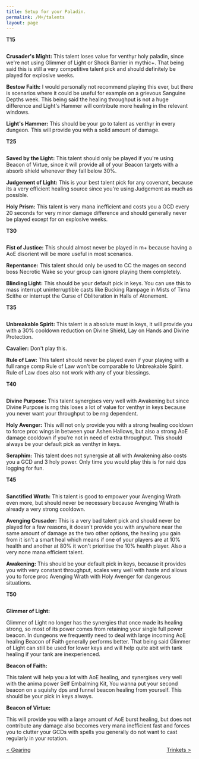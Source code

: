 ```yaml
---
title: Setup for your Paladin.
permalink: /M+/talents
layout: page
---
```


**T15**

<div class="row">
  <div class="column">
    <a href="https://www.wowhead.com/spell=196926/crusaders-might" data-wh-icon-size="medium" data-wowhead="spell=196926"></a>
  </div>
  <div class="column">
    <a href="https://www.wowhead.com/spell=223306/bestow-faith" data-wh-icon-size="medium" data-wowhead="spell=223306"></a>
  </div>
  <div class="column">
    <a href="https://www.wowhead.com/spell=114158/lights-hammer" data-wh-icon-size="medium" data-wowhead="spell=114158"></a>
  </div>
</div>

**Crusader's Might:**
This talent loses value for venthyr holy paladin, since we're not using Glimmer of Light or Shock Barrier in mythic+. That being said this is still a very competitive talent pick and should definitely be played for explosive weeks.

**Bestow Faith:**
I would personally not recommend playing this ever, but there is scenarios where it could be useful for example on a grievous Sanguine Depths week. This being said the healing throughput is not a huge difference and Light's Hammer will contribute more healing in the relevant windows.

**Light's Hammer:**
This should be your go to talent as venthyr in every dungeon. This will provide you with a solid amount of damage.

**T25**

<div class="row">
  <div class="column">
    <a href="https://www.wowhead.com/spell=157047/saved-by-the-light" data-wh-icon-size="medium" data-wowhead="spell=157047"></a>
  </div>
  <div class="column">
    <a href="https://www.wowhead.com/spell=183778/judgment-of-light" data-wh-icon-size="medium" data-wowhead="spell=183778"></a>
  </div>
  <div class="column">
    <a href="https://www.wowhead.com/spell=114165/holy-prism" data-wh-icon-size="medium" data-wowhead="spell=114165"></a>
  </div>
</div>

**Saved by the Light:**
This talent should only be played if you're using Beacon of Virtue, since it will provide all of your Beacon targets with a absorb shield whenever they fall below 30%.

**Judgement of Light:**
This is your best talent pick for any covenant, because its a very efficient healing source since you're using Judgement as much as possible.

**Holy Prism:**
This talent is very mana inefficient and costs you a GCD every 20 seconds for very minor damage difference and should generally never be played except for on explosive weeks.

**T30**

<div class="row">
  <div class="column">
    <a href="https://www.wowhead.com/spell=234299/fist-of-justice" data-wh-icon-size="medium" data-wowhead="spell=234299"></a>
  </div>
  <div class="column">
    <a href="https://www.wowhead.com/spell=20066/repentance" data-wh-icon-size="medium" data-wowhead="spell=20066"></a>
  </div>
  <div class="column">
    <a href="https://www.wowhead.com/spell=115750/blinding-light" data-wh-icon-size="medium" data-wowhead="spell=115750"></a>
  </div>
</div>

**Fist of Justice:**
This should almost never be played in m+ because having a AoE disorient will be more useful in most scenarios.

**Repentance:**
This talent should only be used to CC the mages on second boss Necrotic Wake so your group can ignore playing them completely.

**Blinding Light:**
This should be your default pick in keys. You can use this to mass interrupt uninterruptible casts like Bucking Rampage in Mists of Tirna Scithe or interrupt the Curse of Obliteration in Halls of Atonement.

**T35**

<div class="row">
  <div class="column">
    <a href="https://www.wowhead.com/spell=114154/unbreakable-spirit" data-wh-icon-size="medium" data-wowhead="spell=114154"></a>
  </div>
  <div class="column">
    <a href="https://www.wowhead.com/spell=230332/cavalier" data-wh-icon-size="medium" data-wowhead="spell=230332"></a>
  </div>
  <div class="column">
    <a href="https://www.wowhead.com/spell=214202/rule-of-law" data-wh-icon-size="medium" data-wowhead="spell=214202"></a>
  </div>
</div>

**Unbreakable Spirit:**
This talent is a absolute must in keys, it will provide you with a 30% cooldown reduction on Divine Shield, Lay on Hands and Divine Protection.

**Cavalier:**
Don't play this.

**Rule of Law:**
This talent should never be played even if your playing with a full range comp Rule of Law won't be comparable to Unbreakable Spirit. Rule of Law does also not work with any of your blessings.

**T40**

<div class="row">
  <div class="column">
    <a href="https://www.wowhead.com/spell=223817/divine-purpose" data-wh-icon-size="medium" data-wowhead="spell=223817"></a>
  </div>
  <div class="column">
    <a href="https://www.wowhead.com/spell=105809/holy-avenger" data-wh-icon-size="medium" data-wowhead="spell=105809"></a>
  </div>
  <div class="column">
    <a href="https://www.wowhead.com/spell=152262/seraphim" data-wh-icon-size="medium" data-wowhead="spell=152262"></a>
  </div>
</div>

**Divine Purpose:**
This talent synergises very well with Awakening but since Divine Purpose is rng this loses a lot of value for venthyr in keys because you never want your throughput to be rng dependent.

**Holy Avenger:**
This will not only provide you with a strong healing cooldown to force proc wings in between your Ashen Hallows, but also a strong AoE damage cooldown if you're not in need of extra throughput. This should always be your default pick as venthyr in keys.

**Seraphim:**
This talent does not synergsie at all with Awakening also costs you a GCD and 3 holy power. Only time you would play this is for raid dps logging for fun.

**T45**

<div class="row">
  <div class="column">
    <a href="https://www.wowhead.com/spell=53376/sanctified-wrath" data-wh-icon-size="medium" data-wowhead="spell=53376"></a>
  </div>
  <div class="column">
    <a href="https://www.wowhead.com/spell=216331/avenging-crusader" data-wh-icon-size="medium" data-wowhead="spell=216331"></a>
  </div>
  <div class="column">
    <a href="https://www.wowhead.com/spell=248033/awakening" data-wh-icon-size="medium" data-wowhead="spell=248033"></a>
  </div>
</div>

**Sanctified Wrath:**
This talent is good to empower your Avenging Wrath even more, but should never be necessary because Avenging Wrath is already a very strong cooldown.

**Avenging Crusader:**
This is a very bad talent pick and should never be played for a few reasons, it doesn't provide you with anywhere near the same amount of damage as the two other options, the healing you gain from it isn't a smart heal which means if one of your players are at 10% health and another at 80% it won't prioritise the 10% health player. Also a very none mana efficient talent.

**Awakening:**
This should be your default pick in keys, because it provides you with very constant throughput, scales very well with haste and allows you to force proc Avenging Wrath with Holy Avenger for dangerous situations.

**T50**

<div class="row">
  <div class="column">
    <a href="https://www.wowhead.com/spell=287268/glimmer-of-light" data-wh-icon-size="medium" data-wowhead="spell=287268"></a>
  </div>
  <div class="column">
    <a href="https://www.wowhead.com/spell=156910/beacon-of-faith" data-wh-icon-size="medium" data-wowhead="spell=156910"></a>
  </div>
  <div class="column">
    <a href="https://www.wowhead.com/spell=200025/beacon-of-virtue" data-wh-icon-size="medium" data-wowhead="spell=200025"></a>
  </div>
</div>

**Glimmer of Light:**

Glimmer of Light no longer has the synergies that once made its healing strong, so most of its power comes from retaining your single full power beacon. In dungeons we frequently need to deal with large incoming AoE healing Beacon of Faith generally performs better. That being said Glimmer of Light can still be used for lower keys and will help quite abit with tank healing if your tank are inexperienced.

**Beacon of Faith:**

This talent will help you a lot with AoE healing, and synergises very well with the anima power Self Embalming Kit, You wanna put your second beacon on a squishy dps and funnel beacon healing from yourself. This should be your pick in keys always.

**Beacon of Virtue:**

This will provide you with a large amount of AoE burst healing, but does not contribute any damage also becomes very mana inefficient fast and forces you to clutter your GCDs with spells you generally do not want to cast regularly in your rotation.

<div>
<div style="text-align:left;display: inline-block;width: 49%;">
<a href="/M+/gearing"> < Gearing</a>
</div>
<div style="text-align:right;display: inline-block;width: 49%;">
<a href="/M+/trinkets"> Trinkets ></a>
</div>
</div>
